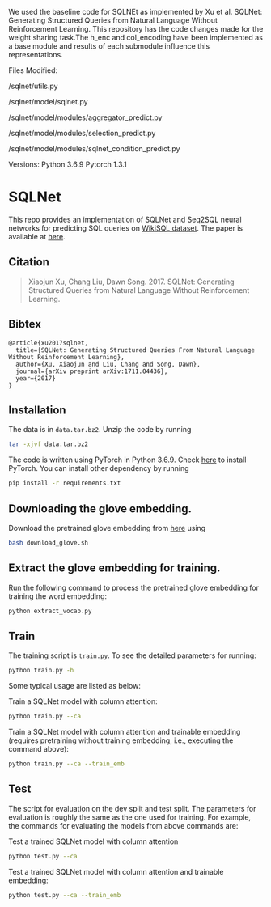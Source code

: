 We used the baseline code for SQLNEt as implemented by Xu et al. SQLNet: Generating Structured Queries from Natural Language Without Reinforcement Learning. 
This repository has the code changes made for the weight sharing task.The h_enc and col_encoding have been implemented as a base module and results of each submodule influence this representations.

Files Modified:

/sqlnet/utils.py

/sqlnet/model/sqlnet.py

/sqlnet/model/modules/aggregator_predict.py

/sqlnet/model/modules/selection_predict.py

/sqlnet/model/modules/sqlnet_condition_predict.py


Versions:
Python 3.6.9
Pytorch 1.3.1




# SQLNet

This repo provides an implementation of SQLNet and Seq2SQL neural networks for predicting SQL queries on [WikiSQL dataset](https://github.com/salesforce/WikiSQL). The paper is available at [here](https://arxiv.org/abs/1711.04436).

## Citation

> Xiaojun Xu, Chang Liu, Dawn Song. 2017. SQLNet: Generating Structured Queries from Natural Language Without Reinforcement Learning.

## Bibtex

```
@article{xu2017sqlnet,
  title={SQLNet: Generating Structured Queries From Natural Language Without Reinforcement Learning},
  author={Xu, Xiaojun and Liu, Chang and Song, Dawn},
  journal={arXiv preprint arXiv:1711.04436},
  year={2017}
}
```

## Installation
The data is in `data.tar.bz2`. Unzip the code by running
```bash
tar -xjvf data.tar.bz2
```

The code is written using PyTorch in Python 3.6.9. Check [here](http://pytorch.org/) to install PyTorch. You can install other dependency by running 
```bash
pip install -r requirements.txt
```

## Downloading the glove embedding.
Download the pretrained glove embedding from [here](https://github.com/stanfordnlp/GloVe) using
```bash
bash download_glove.sh
```

## Extract the glove embedding for training.
Run the following command to process the pretrained glove embedding for training the word embedding:
```bash
python extract_vocab.py
```

## Train
The training script is `train.py`. To see the detailed parameters for running:
```bash
python train.py -h
```

Some typical usage are listed as below:

Train a SQLNet model with column attention:
```bash
python train.py --ca
```

Train a SQLNet model with column attention and trainable embedding (requires pretraining without training embedding, i.e., executing the command above):
```bash
python train.py --ca --train_emb
```



## Test
The script for evaluation on the dev split and test split. The parameters for evaluation is roughly the same as the one used for training. For example, the commands for evaluating the models from above commands are:

Test a trained SQLNet model with column attention
```bash
python test.py --ca
```

Test a trained SQLNet model with column attention and trainable embedding:
```bash
python test.py --ca --train_emb
```

